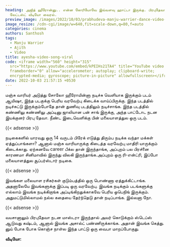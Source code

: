 ```yaml
---
heading: அஜித் ஹீரோன்னு.. என்ன கோரியோவே இவ்வளவு ஹாட்டா இருக்கு. பிரபுதேவா -மஞ்சு
  லேட்டஸ்ட் வீடியோ வைரல்.
preview_image: /images/2022/10/03/prabhudeva-manju-warrier-dance-video-viral.jpg
image_resize: /cdn-cgi/image/w=640,fit=scale-down,q=80,f=auto
categories: cinema
authors: Santhosh
tags:
  - Manju Warrier
  - Ajith
  - Video
title: ayesha-video-song-viral
code: <iframe width="560" height="315"
  src="https://www.youtube.com/embed/kPEIHs21TA4" title="YouTube video player"
  frameborder="0" allow="accelerometer; autoplay; clipboard-write;
  encrypted-media; gyroscope; picture-in-picture" allowfullscreen></iframe>
date: 2022-10-03 21:57:15 +0530
---
```

மஞ்சு வாரியர் அடுத்து சோலோ ஹீரோயின்னா நடிச்சு வெளியாக இருக்கும் படம் ஆயிஷா, இந்த படகுக்கு பெரிய வரவேற்பு கிடைக்க வாய்ப்பிருக்கு. இந்த படத்தில் நடிச்சுட்டு இருக்கும்போதே தான் துணிவு படத்திலும் நடிச்சாங்க. இந்த படத்தில் கண்ணிலு கண்ணிலு அப்டினு ஜாலியான பன் சாங் இருக்கு, அந்த பாட்டோட நடன இயக்குனர் பிரபு தேவா. நீண்ட இடைவெளிக்கு பின் மலையாளத்துல ஒரு படம்.

{{< adsense >}}

நடிகைகளில் யாரவது ஒரு 14 வருடம் பிரேக் எடுத்து திரும்ப நடிக்க வந்தா மக்கள் ஏத்துப்பாங்களா? ஆனால் மஞ்சு வாரியாருக்கு கிடைத்த வரவேற்பு மாதிரி யாருக்கும் கிடைக்காது. ஏற்கனவே career பீக்ல தான் இருந்தாங்க, அப்புறம் பல பிரச்னை காரணமா சினிமாவில் இருந்து விலகி இருந்தாங்க.அப்புறம் ஒரு ரி-என்ட்ரி, இப்போ மலையாளத்துல சூப்பர்ஸ்டார் நடிகை.

{{< adsense >}}

இவங்கள மலையாள ரசிகர்கள் குடும்பத்தில் ஒரு பொண்ணா ஏத்துக்கிட்டாங்க. அதனாலேயே இவங்களுக்கு இப்படி ஒரு வரவேற்பு. இவங்க நடிக்கும் படங்களுக்கு எல்லாம் இவங்க நடிக்கிறாங்க அப்டிங்கிறதுக்காகவே பெரிய ஒபெநிங் இருக்கும். அதுமட்டுமில்லாமல் நல்ல கதையை தேர்ந்தெடு தான் நடிப்பாங்க. இல்லனா நோ.

{{< adsense >}}

வயசானாலும் பிரபுதேவா நடன மாஸ்டரா இருந்தால் அவர் கொடுக்கும் ஸ்டெப்ஸ் ஆடுவது கஷ்டம், ஆனால் இவங்க அசால்ட் பண்ணிருக்காங்க. அதான் இவங்க கெத்து. னுய் போக போக கொஞ்ச நாள்ல இந்த பாட்டு ஒரு வைபா மாறப்போகுது.

**வீடியோ:**